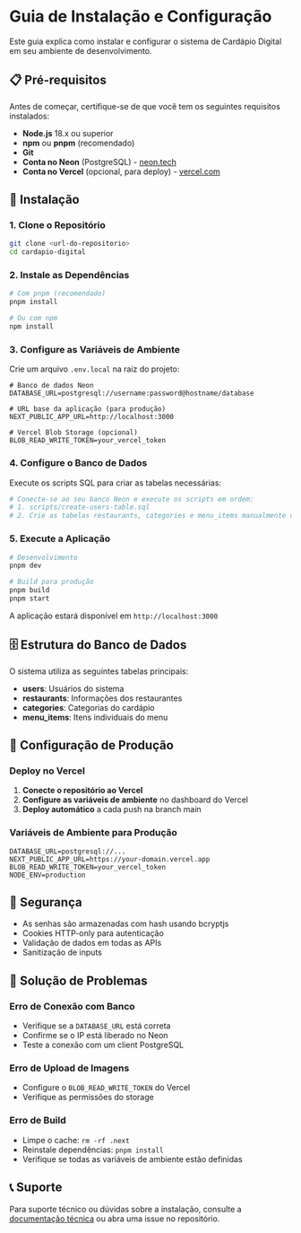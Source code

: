 # Guia de Instalação e Configuração

Este guia explica como instalar e configurar o sistema de Cardápio Digital em seu ambiente de desenvolvimento.

## 📋 Pré-requisitos

Antes de começar, certifique-se de que você tem os seguintes requisitos instalados:

- **Node.js** 18.x ou superior
- **npm** ou **pnpm** (recomendado)
- **Git**
- **Conta no Neon** (PostgreSQL) - [neon.tech](https://neon.tech)
- **Conta no Vercel** (opcional, para deploy) - [vercel.com](https://vercel.com)

## 🚀 Instalação

### 1. Clone o Repositório

```bash
git clone <url-do-repositorio>
cd cardapio-digital
```

### 2. Instale as Dependências

```bash
# Com pnpm (recomendado)
pnpm install

# Ou com npm
npm install
```

### 3. Configure as Variáveis de Ambiente

Crie um arquivo `.env.local` na raiz do projeto:

```env
# Banco de dados Neon
DATABASE_URL=postgresql://username:password@hostname/database

# URL base da aplicação (para produção)
NEXT_PUBLIC_APP_URL=http://localhost:3000

# Vercel Blob Storage (opcional)
BLOB_READ_WRITE_TOKEN=your_vercel_token
```

### 4. Configure o Banco de Dados

Execute os scripts SQL para criar as tabelas necessárias:

```bash
# Conecte-se ao seu banco Neon e execute os scripts em ordem:
# 1. scripts/create-users-table.sql
# 2. Crie as tabelas restaurants, categories e menu_items manualmente ou através de migrations
```

### 5. Execute a Aplicação

```bash
# Desenvolvimento
pnpm dev

# Build para produção
pnpm build
pnpm start
```

A aplicação estará disponível em `http://localhost:3000`

## 🗄️ Estrutura do Banco de Dados

O sistema utiliza as seguintes tabelas principais:

- **users**: Usuários do sistema
- **restaurants**: Informações dos restaurantes
- **categories**: Categorias do cardápio
- **menu_items**: Itens individuais do menu

## 🔧 Configuração de Produção

### Deploy no Vercel

1. **Conecte o repositório ao Vercel**
2. **Configure as variáveis de ambiente** no dashboard do Vercel
3. **Deploy automático** a cada push na branch main

### Variáveis de Ambiente para Produção

```env
DATABASE_URL=postgresql://...
NEXT_PUBLIC_APP_URL=https://your-domain.vercel.app
BLOB_READ_WRITE_TOKEN=your_vercel_token
NODE_ENV=production
```

## 🔐 Segurança

- As senhas são armazenadas com hash usando bcryptjs
- Cookies HTTP-only para autenticação
- Validação de dados em todas as APIs
- Sanitização de inputs

## 🐛 Solução de Problemas

### Erro de Conexão com Banco
- Verifique se a `DATABASE_URL` está correta
- Confirme se o IP está liberado no Neon
- Teste a conexão com um client PostgreSQL

### Erro de Upload de Imagens
- Configure o `BLOB_READ_WRITE_TOKEN` do Vercel
- Verifique as permissões do storage

### Erro de Build
- Limpe o cache: `rm -rf .next`
- Reinstale dependências: `pnpm install`
- Verifique se todas as variáveis de ambiente estão definidas

## 📞 Suporte

Para suporte técnico ou dúvidas sobre a instalação, consulte a [documentação técnica](technical-guide.md) ou abra uma issue no repositório.